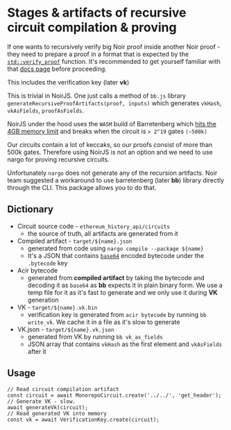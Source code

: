 # Stages & artifacts of recursive circuit compilation & proving

If one wants to recursively verify big Noir proof inside another Noir proof - they need to prepare a proof in a format that is expected by the [`std::verify_proof`](https://noir-lang.org/docs/noir/standard_library/recursion#verifying-recursive-proofs) function. It's recommended to get yourself familiar with that [docs page](<(https://noir-lang.org/docs/noir/standard_library/recursion#verifying-recursive-proofs)>) before proceeding.

This includes the verification key (later **vk**)

This is trivial in NoirJS. One just calls a method of `bb.js` library `generateRecursiveProofArtifacts(proof, inputs)` which generates `vkHash`, `vkAsFields`, `proofAsFields`.

NoirJS under the hood uses the `WASM` build of Barretenberg which [hits the 4GB memory limit](https://github.com/noir-lang/noir/issues/4481) and breaks when the circuit is `> 2^19` gates `(~500k)`

Our circuits contain a lot of keccaks, so our proofs consist of more than 500k gates. Therefore using NoirJS is not an option and we need to use nargo for proving recursive circuits.

Unfortunately `nargo` does not generate any of the recursion artifacts. Noir team suggested a workaround to use barretenberg (later **bb**) library directly through the CLI. This package allows you to do that.

## Dictionary

- Circuit source code - `ethereum_history_api/circuits`
  - the source of truth, all artifacts are generated from it
- Compiled artifact - `target/${name}.json`
  - generated from code using `nargo compile --package ${name}`
  - It's a JSON that contains [`base64`](https://en.wikipedia.org/wiki/Base64) encoded bytecode under the `.bytecode` key
- Acir bytecode
  - generated from **compiled artifact** by taking the bytecode and decoding it as `base64` as **bb** expects it in plain binary form. We use a temp file for it as it's fast to generate and we only use it during **VK** generation
- VK - `target/${name}.vk.bin`
  - verification key is generated from `acir bytecode` by running `bb write_vk`. We cache it in a file as it's slow to generate
- VK.json - `target/${name}.vk.json`
  - generated from VK by running `bb vk_as_fields`
  - JSON array that contains `vkHash` as the first element and `vkAsFields` after it

## Usage

```TS
// Read circuit compilation artifact
const circuit = await MonorepoCircuit.create('../../', 'get_header');
// Generate VK - slow.
await generateVk(circuit);
// Read generated VK into memory
const vk = await VerificationKey.create(circuit);
```
